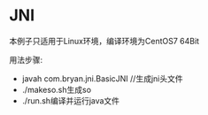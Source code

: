 # JNI
本例子只适用于Linux环境，编译环境为CentOS7 64Bit

用法步骤:
- javah com.bryan.jni.BasicJNI  //生成jni头文件
- ./makeso.sh生成so
- ./run.sh编译并运行java文件
